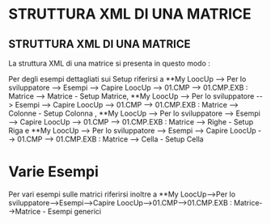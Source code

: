 
# STRUTTURA XML DI UNA MATRICE

## STRUTTURA XML DI UNA MATRICE

La struttura XML di una matrice si presenta in questo modo : 

<Griglia>
 <Colonna Cod="E§RAGS" Txt="Articolo" Tip="" Lun="15" IO="O" Ogg="AR" Dpy="" Aut=""/>
 <Colonna Cod="T§X01E" Txt="Descrizione" Tip="" Lun="50" IO="O" Ogg="" Dpy="" Aut=""/>
 <Colonna Cod="T§X01B" Txt="Data" Tip="" Lun="8" IO="O" Ogg="D8*YYMD" Dpy="" Aut=""/>
 <Colonna Cod="I" Txt="Importo" Tip="" Lun="10;2" IO="O" Ogg="NR" Dpy="" Aut=""/>
 <Colonna Cod="§Q08" Txt="Quantita" Tip="" Lun="10" IO="O" Ogg="NR" Dpy="" Aut=""/>
 <Colonna Cod="TSMEDI" Txt="Prezzo|Medio" Tip="" Lun="10" IO="O" Ogg="NR"   Formula="[I]/[§Q08]" Dpy="" Aut=""/>
 <Colonna Cod="TSPROB" Txt="Proiezione|Bassa" Tip="" Lun="10" IO="O" Ogg="NR"   Formula="[TSMEDI]*[§Q08]*2" Dpy="" Aut=""/>
 <Colonna Cod="§Q07" Txt="Differenza" Tip="" Lun="10;2" IO="O" Ogg="NR"   Formula="[I]-[§Q08]" Dpy="" Aut=""/>
 <Colonna Cod="INTSUM" Txt="Somma record" Tip="" Lun="10;2" IO="O" Ogg="NR"   Formula="[SUM]" Dpy="" Aut=""/>
</Griglia>
<Righe>
 <Riga Fld="A01|20060101||-100"/>
 <Riga Fld="A01|20060101|-100|-1"/>
</Righe>



Per degli esempi dettagliati sui Setup riferirsi a
**My LoocUp --> Per lo sviluppatore --> Esempi --> Capire LoocUp --> 01.CMP --> 01.CMP.EXB :  Matrice --> Matrice - Setup Matrice,
**My LoocUp --> Per lo sviluppatore --> Esempi --> Capire LoocUp --> 01.CMP --> 01.CMP.EXB :  Matrice --> Colonne - Setup Colonna ,
**My LoocUp --> Per lo sviluppatore --> Esempi --> Capire LoocUp --> 01.CMP --> 01.CMP.EXB :  Matrice --> Righe - Setup Riga e
**My LoocUp --> Per lo sviluppatore --> Esempi --> Capire LoocUp --> 01.CMP --> 01.CMP.EXB :  Matrice --> Cella - Setup Cella


# Varie Esempi
 Per vari esempi sulle matrici riferirsi inoltre a
**My LoocUp-->Per lo sviluppatore-->Esempi-->Capire LoocUp-->01.CMP-->01.CMP.EXB :  Matrice-->Matrice - Esempi generici











